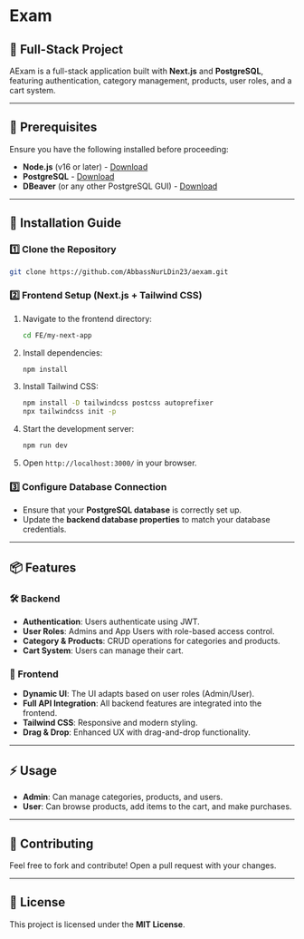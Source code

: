 # Exam

## 🚀 Full-Stack Project
AExam is a full-stack application built with **Next.js** and **PostgreSQL**, featuring authentication, category management, products, user roles, and a cart system.

---

## 📌 Prerequisites
Ensure you have the following installed before proceeding:
- **Node.js** (v16 or later) - [Download](https://nodejs.org/)
- **PostgreSQL** - [Download](https://www.postgresql.org/download/)
- **DBeaver** (or any other PostgreSQL GUI) - [Download](https://dbeaver.io/download/)

---

## 🔧 Installation Guide
### 1️⃣ Clone the Repository
```sh
git clone https://github.com/AbbassNurLDin23/aexam.git
```

### 2️⃣ Frontend Setup (Next.js + Tailwind CSS)
1. Navigate to the frontend directory:
   ```sh
   cd FE/my-next-app
   ```
2. Install dependencies:
   ```sh
   npm install
   ```
3. Install Tailwind CSS:
   ```sh
   npm install -D tailwindcss postcss autoprefixer
   npx tailwindcss init -p
   ```
4. Start the development server:
   ```sh
   npm run dev
   ```
5. Open `http://localhost:3000/` in your browser.

### 3️⃣ Configure Database Connection
- Ensure that your **PostgreSQL database** is correctly set up.
- Update the **backend database properties** to match your database credentials.
---

## 📦 Features
### 🛠 Backend
- **Authentication**: Users authenticate using JWT.
- **User Roles**: Admins and App Users with role-based access control.
- **Category & Products**: CRUD operations for categories and products.
- **Cart System**: Users can manage their cart.

### 🎨 Frontend
- **Dynamic UI**: The UI adapts based on user roles (Admin/User).
- **Full API Integration**: All backend features are integrated into the frontend.
- **Tailwind CSS**: Responsive and modern styling.
- **Drag & Drop**: Enhanced UX with drag-and-drop functionality.

---

## ⚡ Usage
- **Admin**: Can manage categories, products, and users.
- **User**: Can browse products, add items to the cart, and make purchases.

---

## 🤝 Contributing
Feel free to fork and contribute! Open a pull request with your changes.

---

## 📜 License
This project is licensed under the **MIT License**.

